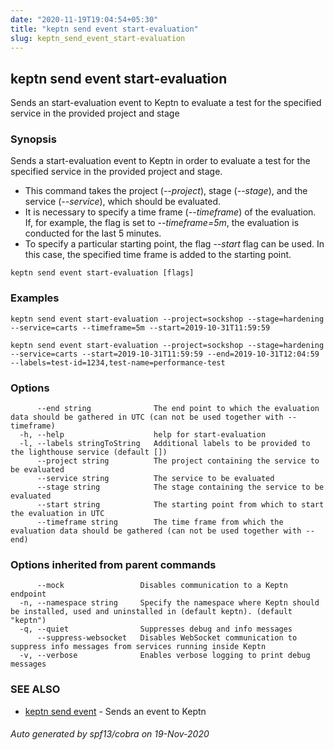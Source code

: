 ```yaml
---
date: "2020-11-19T19:04:54+05:30"
title: "keptn send event start-evaluation"
slug: keptn_send_event_start-evaluation
---
```

## keptn send event start-evaluation

Sends an start-evaluation event to Keptn to evaluate a test for the specified service in the provided project and stage

### Synopsis

Sends a start-evaluation event to Keptn in order to evaluate a test for the specified service in the provided project and stage. 

* This command takes the project (*--project*), stage (*--stage*), and the service (*--service*), which should be evaluated. 
* It is necessary to specify a time frame (*--timeframe*) of the evaluation. If, for example, the 
flag is set to *--timeframe=5m*, the evaluation is conducted for the last 5 minutes. 
* To specify a particular starting point, the flag *--start* flag can be used. In this case, the specified time frame is added to the starting point.


```
keptn send event start-evaluation [flags]
```

### Examples

```
keptn send event start-evaluation --project=sockshop --stage=hardening --service=carts --timeframe=5m --start=2019-10-31T11:59:59

keptn send event start-evaluation --project=sockshop --stage=hardening --service=carts --start=2019-10-31T11:59:59 --end=2019-10-31T12:04:59 --labels=test-id=1234,test-name=performance-test

```

### Options

```
      --end string              The end point to which the evaluation data should be gathered in UTC (can not be used together with --timeframe)
  -h, --help                    help for start-evaluation
  -l, --labels stringToString   Additional labels to be provided to the lighthouse service (default [])
      --project string          The project containing the service to be evaluated
      --service string          The service to be evaluated
      --stage string            The stage containing the service to be evaluated
      --start string            The starting point from which to start the evaluation in UTC
      --timeframe string        The time frame from which the evaluation data should be gathered (can not be used together with --end)
```

### Options inherited from parent commands

```
      --mock                 Disables communication to a Keptn endpoint
  -n, --namespace string     Specify the namespace where Keptn should be installed, used and uninstalled in (default keptn). (default "keptn")
  -q, --quiet                Suppresses debug and info messages
      --suppress-websocket   Disables WebSocket communication to suppress info messages from services running inside Keptn
  -v, --verbose              Enables verbose logging to print debug messages
```

### SEE ALSO

* [keptn send event](../keptn_send_event/)	 - Sends an event to Keptn

###### Auto generated by spf13/cobra on 19-Nov-2020
